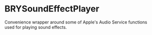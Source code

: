 BRYSoundEffectPlayer
====================

Convenience wrapper around some of Apple's Audio Service functions used for playing sound effects.
